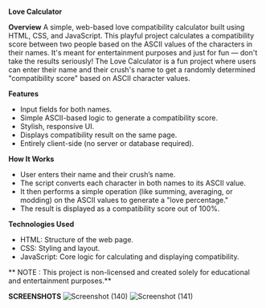 **Love Calculator**

**Overview**
A simple, web-based love compatibility calculator built using HTML, CSS, and JavaScript.
This playful project calculates a compatibility score between two people based on the ASCII values of the characters in their names. It's meant for entertainment purposes and just for fun — don't take the results seriously!
The Love Calculator is a fun project where users can enter their name and their crush's name to get a randomly determined "compatibility score" based on ASCII character values.

**Features**
  - Input fields for both names.
  - Simple ASCII-based logic to generate a compatibility score.
  - Stylish, responsive UI.
  - Displays compatibility result on the same page.
  - Entirely client-side (no server or database required).

**How It Works**
  - User enters their name and their crush’s name.
  - The script converts each character in both names to its ASCII value.
  - It then performs a simple operation (like summing, averaging, or modding) on the ASCII values to generate a "love percentage."
  - The result is displayed as a compatibility score out of 100%.

**Technologies Used**
  - HTML: Structure of the web page.
  - CSS: Styling and layout.
  - JavaScript: Core logic for calculating and displaying compatibility.

** NOTE : This project is non-licensed and created solely for educational and entertainment purposes.**

**SCREENSHOTS**
![Screenshot (140)](https://github.com/user-attachments/assets/5aeca7ac-5944-44d8-833e-7272147a3375)
![Screenshot (141)](https://github.com/user-attachments/assets/d29851a5-9dcd-422a-8407-3c866d222c59)

